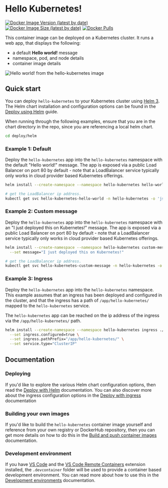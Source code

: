 # Hello Kubernetes!

[![Docker Image Version (latest by date)](https://img.shields.io/docker/v/paulbouwer/hello-kubernetes)](https://hub.docker.com/repository/docker/paulbouwer/hello-kubernetes) [![Docker Image Size (latest by date)](https://img.shields.io/docker/image-size/paulbouwer/hello-kubernetes)](https://hub.docker.com/repository/docker/paulbouwer/hello-kubernetes) [![Docker Pulls](https://img.shields.io/docker/pulls/paulbouwer/hello-kubernetes)](https://hub.docker.com/repository/docker/paulbouwer/hello-kubernetes)

This container image can be deployed on a Kubernetes cluster. It runs a web app, that displays the following:

- a default **Hello world!** message
- namespace, pod, and node details
- container image details

![Hello world! from the hello-kubernetes image](hello-kubernetes.png)

## Quick start

You can deploy `hello-kubernetes` to your Kubernetes cluster using [Helm 3](https://helm.sh/docs/intro/install/). The Helm chart installation and configuration options can be found in the [Deploy using Helm](docs/deploy-using-helm.md) guide.

When running through the following examples, ensure that you are in the chart directory in the repo, since you are referencing a local helm chart.

```bash
cd deploy/helm
```

### Example 1: Default

Deploy the `hello-kubernetes` app into the `hello-kubernetes` namespace with the default "Hello world!" message. The app is exposed via a public Load Balancer on port 80 by default - note that a LoadBalancer service typically only works in cloud provider based Kubernetes offerings.

```bash
helm install --create-namespace --namespace hello-kubernetes hello-world ./hello-kubernetes

# get the LoadBalancer ip address.
kubectl get svc hello-kubernetes-hello-world -n hello-kubernetes -o 'jsonpath={ .status.loadBalancer.ingress[0].ip }'
```

### Example 2: Custom message

Deploy the `hello-kubernetes` app into the `hello-kubernetes` namespace with an "I just deployed this on Kubernetes!" message. The app is exposed via a public Load Balancer on port 80 by default - note that a LoadBalancer service typically only works in cloud provider based Kubernetes offerings.

```bash
helm install --create-namespace --namespace hello-kubernetes custom-message ./hello-kubernetes \
  --set message="I just deployed this on Kubernetes!"

# get the LoadBalancer ip address.
kubectl get svc hello-kubernetes-custom-message -n hello-kubernetes -o 'jsonpath={ .status.loadBalancer.ingress[0].ip }'
```

### Example 3: Ingress

Deploy the `hello-kubernetes` app into the `hello-kubernetes` namespace. This example assumes that an ingress has been deployed and configured in the cluster, and that the ingress has a path of `/app/hello-kubernetes/` mapped to the `hello-kubernetes` service.

The `hello-kubernetes` app can be reached on the ip address of the ingress via the `/app/hello-kubernetes/` path.

```bash
helm install --create-namespace --namespace hello-kubernetes ingress ./hello-kubernetes \
  --set ingress.configured=true \
  --set ingress.pathPrefix="/app/hello-kubernetes/" \
  --set service.type="ClusterIP"
```

## Documentation

### Deploying

If you'd like to explore the various Helm chart configuration options, then read the [Deploy with Helm](docs/deploy-using-helm.md) documentation. You can also discover more about the ingress configuration options in the [Deploy with ingress](docs/deploy-with-ingress.md) documentation

### Building your own images

If you'd like to build the `hello-kubernetes` container image yourself and reference from your own registry or DockerHub repository, then you can get more details on how to do this in the [Build and push container images](docs/build-and-push-container-images.md) documentation.

### Development environment

If you have [VS Code](https://code.visualstudio.com/) and the [VS Code Remote Containers](https://marketplace.visualstudio.com/items?itemName=ms-vscode-remote.remote-containers) extension installed, the `.devcontainer` folder will be used to provide a container based development environment. You can read more about how to use this in the [Development environments](docs/development-environment.md) documentation.







